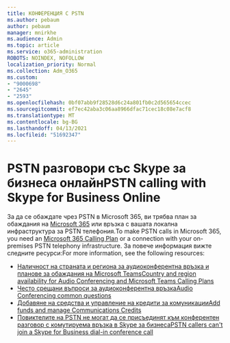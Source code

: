 ```yaml
---
title: КОНФЕРЕНЦИЯ С PSTN
ms.author: pebaum
author: pebaum
manager: mnirkhe
ms.audience: Admin
ms.topic: article
ms.service: o365-administration
ROBOTS: NOINDEX, NOFOLLOW
localization_priority: Normal
ms.collection: Adm_O365
ms.custom:
- "9000698"
- "2645"
- "2593"
ms.openlocfilehash: 0bf07abb9f28528d6c24a801fb0c2d565654ccec
ms.sourcegitcommit: ef7ec42aba3c06aa8966dfac71cec18c08e7acf8
ms.translationtype: MT
ms.contentlocale: bg-BG
ms.lasthandoff: 04/13/2021
ms.locfileid: "51692347"
---
```

# <a name="pstn-calling-with-skype-for-business-online"></a><span data-ttu-id="3cbe4-102">PSTN разговори със Skype за бизнеса онлайн</span><span class="sxs-lookup"><span data-stu-id="3cbe4-102">PSTN calling with Skype for Business Online</span></span>

<span data-ttu-id="3cbe4-103">За да се обаждате чрез PSTN в Microsoft 365, ви трябва план за обаждания на [Microsoft 365](https://docs.microsoft.com/microsoftteams/what-is-phone-system-in-office-365#more-about-calling-plans) или връзка с вашата локална инфраструктура за PSTN телефония.</span><span class="sxs-lookup"><span data-stu-id="3cbe4-103">To make PSTN calls in Microsoft 365, you need an [Microsoft 365 Calling Plan](https://docs.microsoft.com/microsoftteams/what-is-phone-system-in-office-365#more-about-calling-plans) or a connection with your on-premises PSTN telephony infrastructure.</span></span> <span data-ttu-id="3cbe4-104">За повече информация вижте следните ресурси:</span><span class="sxs-lookup"><span data-stu-id="3cbe4-104">For more information, see the following resources:</span></span> 

- [<span data-ttu-id="3cbe4-105">Наличност на страната и региона за аудиоконферентна връзка и планове за обаждания на Microsoft Teams</span><span class="sxs-lookup"><span data-stu-id="3cbe4-105">Country and region availability for Audio Conferencing and Microsoft Teams Calling Plans</span></span>](https://docs.microsoft.com/microsoftteams/country-and-region-availability-for-audio-conferencing-and-calling-plans/country-and-region-availability-for-audio-conferencing-and-calling-plans) 
- [<span data-ttu-id="3cbe4-106">Често срещани въпроси за аудиоконферентна връзка</span><span class="sxs-lookup"><span data-stu-id="3cbe4-106">Audio Conferencing common questions</span></span>](https://docs.microsoft.com/microsoftteams/audio-conferencing-common-questions)
- [<span data-ttu-id="3cbe4-107">Добавяне на средства и управление на кредити за комуникации</span><span class="sxs-lookup"><span data-stu-id="3cbe4-107">Add funds and manage Communications Credits</span></span>](https://docs.microsoft.com/microsoftteams/add-funds-and-manage-communications-credits)
- [<span data-ttu-id="3cbe4-108">Повиктелите на PSTN не могат да се присъединят към конферентен разговор с комутируема връзка в Skype за бизнеса</span><span class="sxs-lookup"><span data-stu-id="3cbe4-108">PSTN callers can't join a Skype for Business dial-in conference call</span></span>](https://docs.microsoft.com/SkypeForBusiness/troubleshoot/online-conferencing/pstn-callers-cant-join-dial-in-call)